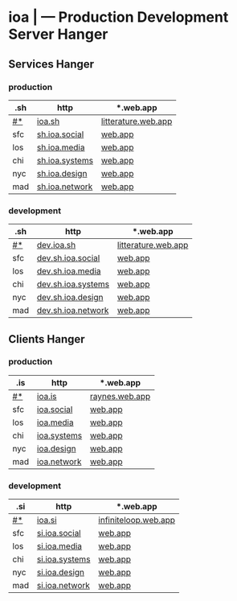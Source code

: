 # **ioa | — Production Development Server Hanger**

## Services Hanger

### production

| .sh                   | http                                  | *.web.app                                          |
| --------------------- | ------------------------------------- | -------------------------------------------------- |
| [#*](https://wut.app) | [ioa.sh](https://ioa.sh)              | [litterature.web.app](https://litterature.web.app) |
| sfc                   | [sh.ioa.social](https://ioa.social)   | [web.app]()                                        |
| los                   | [sh.ioa.media](https://ioa.media)     | [web.app]()                                        |
| chi                   | [sh.ioa.systems](https://ioa.systems) | [web.app]()                                        |
| nyc                   | [sh.ioa.design](https://ioa.design)   | [web.app]()                                        |
| mad                   | [sh.ioa.network](https://ioa.network) | [web.app]()                                        |


### development

| .sh                   | http                                      | *.web.app                                          |
| --------------------- | ----------------------------------------- | -------------------------------------------------- |
| [#*](https://wut.app) | [dev.ioa.sh](https://ioa.sh)              | [litterature.web.app](https://litterature.web.app) |
| sfc                   | [dev.sh.ioa.social](https://ioa.social)   | [web.app]()                                        |
| los                   | [dev.sh.ioa.media](https://ioa.media)     | [web.app]()                                        |
| chi                   | [dev.sh.ioa.systems](https://ioa.systems) | [web.app]()                                        |
| nyc                   | [dev.sh.ioa.design](https://ioa.design)   | [web.app]()                                        |
| mad                   | [dev.sh.ioa.network](https://ioa.network) | [web.app]()                                        |


## Clients Hanger

### production

| .is                   | http                               | *.web.app                                |
| --------------------- | ---------------------------------- | ---------------------------------------- |
| [#*](https://wut.app) | [ioa.is](https://ioa.is)           | [raynes.web.app](https://raynes.web.app) |
| sfc                   | [ioa.social](https://ioa.social)   | [web.app]()                              |
| los                   | [ioa.media](https://ioa.media)     | [web.app]()                              |
| chi                   | [ioa.systems](https://ioa.systems) | [web.app]()                              |
| nyc                   | [ioa.design](https://ioa.design)   | [web.app]()                              |
| mad                   | [ioa.network](https://ioa.network) | [web.app]()                              |

### development

| .si                    | http                                  | *.web.app                                            |
| ---------------------- | ------------------------------------- | ---------------------------------------------------- |
| [#*](https://wut.app)  | [ioa.si](https://ioa.si)              | [infiniteloop.web.app](https://infiniteloop.web.app) |
| sfc                    | [si.ioa.social](https://ioa.social)   | [web.app]()                                          |
| los                    | [si.ioa.media](https://ioa.media)     | [web.app]()                                          |
| chi                    | [si.ioa.systems](https://ioa.systems) | [web.app]()                                          |
| nyc                    | [si.ioa.design](https://ioa.design)   | [web.app]()                                          |
| mad                    | [si.ioa.network](https://ioa.network) | [web.app]()                                          |